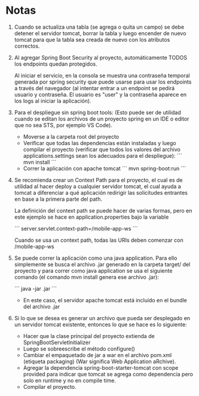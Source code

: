 # Notas #

1.  Cuando se actualiza una tabla (se agrega o quita un campo) se debe detener 
    el servidor tomcat, borrar la tabla y luego encender de nuevo tomcat para 
    que la tabla sea creada de nuevo con los atributos correctos.
    
2.  Al agregar Spring Boot Security al proyecto, automáticamente TODOS los endpoints
	quedan protegidos.  
	
	Al iniciar el servicio, en la consola se muestra una contraseña
	temporal generada por spring security que puede usarse para usar los endpoints
	a través del navegador (al intentar entrar a un endpoint se pedirá usuario
	y contraseña.  El usuario es "user" y la contraseña aparece en los logs
	al iniciar la aplicación).

3.  Para el despliegue sin spring boot tools:
	(Esto puede ser de utilidad cuando se editan los archivos de un proyecto spring en un
	IDE o editor que no sea STS, por ejemplo VS Code).

	- Moverse a la carpeta root del proyecto
	- Verificar que todas las dependencias están instaladas y luego compilar el 
	  proyecto (verificar que todos los valores del archivo applications.settings sean los
	  adecuados para el despliegue):
	  ´´´
	  mvn install
	  ´´´
	- Correr la aplicación con apache tomcat
	  ´´´
	  mvn spring-boot:run
	  ´´´
4.  Se recomienda crear un Context Path para el proyecto, el cual es de utilidad al hacer
    deploy a cualquier servidor tomcat, el cual ayuda a tomcat a diferenciar a qué aplicación
    redirigir las solicitudes entrantes en base a la primera parte del path.

    La definición del context path se puede hacer de varias formas, pero en este ejemplo se hace 
    en application.properties bajo la variable
    
      ´´´ 
      server.servlet.context-path=/mobile-app-ws
      ´´´
    
    Cuando se usa un context path, todas las URIs deben comenzar con /mobile-app-ws
    
5.  Se puede correr la aplicación como una java application.  Para ello simplemente se busca
    el archivo .jar generado en la carpeta target/ del proyecto y para correr como java
    application se usa el siguiente comando (el comando mvn install genera ese archivo .jar):
	  
	  ´´´
	  java -jar <nombre del archivo>.jar
	  ´´´

	* En este caso, el servidor apache tomcat está incluído en el bundle del archivo .jar

6.  Si lo que se desea es generar un archivo que pueda ser desplegado en un servidor tomcat
	existente, entonces lo que se hace es lo siguiente:
	
	- Hacer que la clase principal del proyecto extienda de SpringBootServletInitializer
	- Luego se sobreescribe el método configure()
	- Cambiar el empaquetado de jar a war en el archivo pom.xml (etiqueta packaging)
		(War significa Web Application aRchive).
	- Agregar la dependencia spring-boot-starter-tomcat con scope provided para indicar
	  que tomcat se agrega como dependencia pero solo en runtime y no en compile time.
	- Compilar el proyecto.
	  
